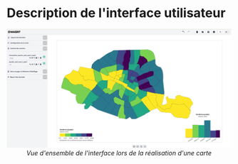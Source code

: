 # Description de l'interface utilisateur

<div style="text-align: center;">
    <img src="./img/ui.png" alt="Vue d'ensemble de l'interface" style="margin: auto;">
    <i>Vue d'ensemble de l'interface lors de la réalisation d'une carte</i>
</div>
